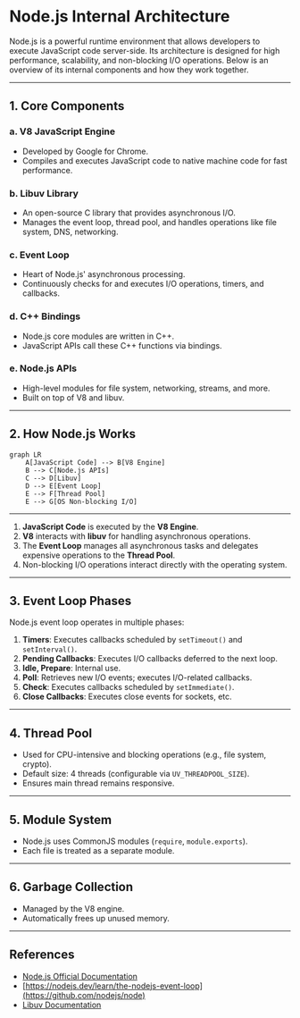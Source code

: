 # Node.js Internal Architecture

Node.js is a powerful runtime environment that allows developers to execute JavaScript code server-side. Its architecture is designed for high performance, scalability, and non-blocking I/O operations. Below is an overview of its internal components and how they work together.

---

## 1. Core Components

### a. V8 JavaScript Engine
- Developed by Google for Chrome.
- Compiles and executes JavaScript code to native machine code for fast performance.

### b. Libuv Library
- An open-source C library that provides asynchronous I/O.
- Manages the event loop, thread pool, and handles operations like file system, DNS, networking.

### c. Event Loop
- Heart of Node.js' asynchronous processing.
- Continuously checks for and executes I/O operations, timers, and callbacks.

### d. C++ Bindings
- Node.js core modules are written in C++.
- JavaScript APIs call these C++ functions via bindings.

### e. Node.js APIs
- High-level modules for file system, networking, streams, and more.
- Built on top of V8 and libuv.

---

## 2. How Node.js Works

```mermaid
graph LR
    A[JavaScript Code] --> B[V8 Engine]
    B --> C[Node.js APIs]
    C --> D[Libuv]
    D --> E[Event Loop]
    E --> F[Thread Pool]
    E --> G[OS Non-blocking I/O]
```
---

1. **JavaScript Code** is executed by the **V8 Engine**.
2. **V8** interacts with **libuv** for handling asynchronous operations.
3. The **Event Loop** manages all asynchronous tasks and delegates expensive operations to the **Thread Pool**.
4. Non-blocking I/O operations interact directly with the operating system.

---

## 3. Event Loop Phases

Node.js event loop operates in multiple phases:

1. **Timers**: Executes callbacks scheduled by `setTimeout()` and `setInterval()`.
2. **Pending Callbacks**: Executes I/O callbacks deferred to the next loop.
3. **Idle, Prepare**: Internal use.
4. **Poll**: Retrieves new I/O events; executes I/O-related callbacks.
5. **Check**: Executes callbacks scheduled by `setImmediate()`.
6. **Close Callbacks**: Executes close events for sockets, etc.

---

## 4. Thread Pool

- Used for CPU-intensive and blocking operations (e.g., file system, crypto).
- Default size: 4 threads (configurable via `UV_THREADPOOL_SIZE`).
- Ensures main thread remains responsive.

---

## 5. Module System

- Node.js uses CommonJS modules (`require`, `module.exports`).
- Each file is treated as a separate module.

---

## 6. Garbage Collection

- Managed by the V8 engine.
- Automatically frees up unused memory.

---

## References

- [Node.js Official Documentation](https://nodejs.org/en/docs/)
- [https://nodejs.dev/learn/the-nodejs-event-loop](https://github.com/nodejs/node)
- [Libuv Documentation](https://libuv.org/)
